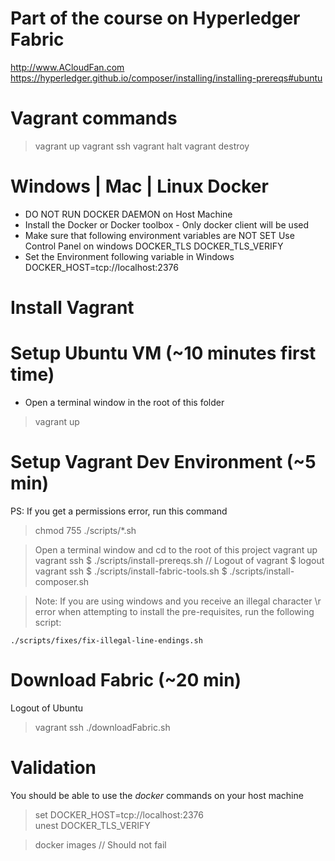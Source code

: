 # Part of the course on Hyperledger Fabric
http://www.ACloudFan.com
https://hyperledger.github.io/composer/installing/installing-prereqs#ubuntu

Vagrant commands
================
> vagrant up
> vagrant ssh
> vagrant halt
> vagrant destroy

Windows | Mac | Linux Docker
============================
+ DO NOT RUN DOCKER DAEMON on Host Machine
+ Install the Docker or Docker toolbox - Only docker client will be used
+ Make sure that following environment variables are NOT SET
  Use Control Panel on windows
  DOCKER_TLS
  DOCKER_TLS_VERIFY
+ Set the Environment following variable in Windows
  DOCKER_HOST=tcp://localhost:2376

Install Vagrant
===============

Setup Ubuntu VM (~10 minutes first time)
========================================
+ Open a terminal window in the root of this folder
> vagrant up

Setup Vagrant Dev Environment (~5 min)
======================================
PS: If you get a permissions error, run this command
> chmod 755 ./scripts/*.sh

> Open a terminal window and cd to the root of this project
> vagrant up
> vagrant ssh
  $ ./scripts/install-prereqs.sh
// Logout of vagrant
  $ logout
> vagrant ssh
  $ ./scripts/install-fabric-tools.sh
  $ ./scripts/install-composer.sh

> Note: If you are using windows and you receive an illegal character \r error when attempting to install the pre-requisites, run the following script:
```
./scripts/fixes/fix-illegal-line-endings.sh
```

Download Fabric (~20 min)
=========================
Logout of Ubuntu
> vagrant ssh
> ./downloadFabric.sh

Validation
==========
You should be able to use the *docker* commands on your host machine
> set DOCKER_HOST=tcp://localhost:2376   
> unest DOCKER_TLS_VERIFY

> docker images    // Should not fail

